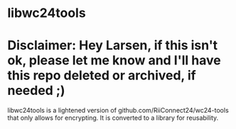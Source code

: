 # libwc24tools

# Disclaimer: Hey Larsen, if this isn't ok, please let me know and I'll have this repo deleted or archived, if needed ;)
libwc24tools is a lightened version of github.com/RiiConnect24/wc24-tools that only allows for encrypting. It is converted to a library for reusability.
